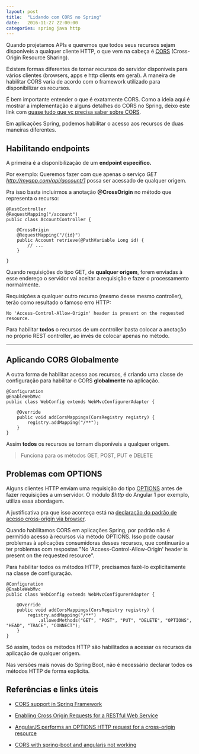 ```yaml
---
layout: post
title:  "Lidando com CORS no Spring"
date:   2016-11-27 22:00:00
categories: spring java http
---
```


Quando projetamos APIs e queremos que todos seus recursos sejam disponíveis a qualquer cliente HTTP, o que vem na cabeça é [CORS](https://developer.mozilla.org/en-US/docs/Web/HTTP/Access_control_CORS) (Cross-Origin Resource Sharing).

Existem formas diferentes de tornar recursos do servidor disponíveis para vários clientes (browsers, apps e http clients em geral). A maneira de habilitar CORS varia de acordo com o framework utilizado para disponibilizar os recursos.

É bem importante entender o que é exatamente CORS. Como a ideia aqui é mostrar a implementação e alguns detalhes do CORS no Spring, deixo este link com [quase tudo que vc precisa saber sobre CORS](https://developer.mozilla.org/en-US/docs/Web/HTTP/Access_control_CORS).

Em aplicações Spring, podemos habilitar o acesso aos recursos de duas maneiras diferentes.

Habilitando endpoints
-------------

A primeira é a disponibilização de um **endpoint específico.**

Por exemplo: Queremos fazer com que apenas o serviço *GET* *http://myapp.com/api/account/1* possa ser acessado de qualquer origem.

Pra isso basta incluirmos a anotação **@CrossOrigin** no método que representa o recurso:

    @RestController
    @RequestMapping("/account")
    public class AccountController {
    
    	@CrossOrigin
    	@RequestMapping("/{id}")
    	public Account retrieve(@PathVariable Long id) {
    		// ...
    	}
    	
    }

Quando requisições do tipo GET, de **qualquer origem**, forem enviadas à esse endereço o servidor vai aceitar a requisição e fazer o processamento normalmente.

Requisições a qualquer outro recurso (mesmo desse mesmo controller), terão como resultado o famoso erro HTTP:

    No 'Access-Control-Allow-Origin' header is present on the requested resource.

Para habilitar **todos** o recursos de um controller basta colocar a anotação no próprio REST controller, ao invés de colocar apenas no método.
 
---


Aplicando CORS Globalmente
-------------

A outra forma de habilitar acesso aos recursos, é criando uma classe de configuração para habilitar o CORS **globalmente** na aplicação.

    @Configuration
    @EnableWebMvc
    public class WebConfig extends WebMvcConfigurerAdapter {
    
    	@Override
    	public void addCorsMappings(CorsRegistry registry) {
    		registry.addMapping("/**");
    	}
    }

Assim **todos** os recursos se tornam disponíveis a qualquer origem.

> Funciona para os métodos GET, POST, PUT e DELETE 


Problemas com OPTIONS
-------------------
Alguns clientes HTTP enviam uma requisição do tipo [OPTIONS](https://www.w3.org/Protocols/rfc2616/rfc2616-sec9.html) antes de fazer requisições a um servidor. O módulo *$http* do Angular 1 por exemplo, utiliza essa abordagem. 

A justificativa pra que isso aconteça está na [declaração do padrão de acesso cross-origin via browser](http://stackoverflow.com/questions/12111936/angularjs-performs-an-options-http-request-for-a-cross-origin-resource).

Quando habilitamos CORS em aplicações Spring, por padrão não é permitido acesso à recursos via método OPTIONS. Isso pode causar problemas à aplicações consumidoras desses recursos, que continuarão a ter problemas com respostas "No 'Access-Control-Allow-Origin' header is present on the requested resource".

Para habilitar todos os métodos HTTP, precisamos fazê-lo explicitamente na classe de configuração. 

    @Configuration
    @EnableWebMvc
    public class WebConfig extends WebMvcConfigurerAdapter {
    
    	@Override
    	public void addCorsMappings(CorsRegistry registry) {
    		registry.addMapping("/**")
    			.allowedMethods("GET", "POST", "PUT", "DELETE", "OPTIONS", "HEAD", "TRACE", "CONNECT");
    	}
    }

Só assim, todos os métodos HTTP são habilitados a acessar os recursos da aplicação de qualquer origem. 

Nas versões mais novas do Spring Boot, não é necessário declarar todos os métodos HTTP de forma explicita.

Referências e links úteis
-------------
- [CORS support in Spring Framework](https://spring.io/blog/2015/06/08/cors-support-in-spring-framework)

- [Enabling Cross Origin Requests for a RESTful Web Service](https://spring.io/guides/gs/rest-service-cors/)

- [AngularJS performs an OPTIONS HTTP request for a cross-origin resource](http://stackoverflow.com/questions/12111936/angularjs-performs-an-options-http-request-for-a-cross-origin-resource)

- [CORS with spring-boot and angularjs not working](http://stackoverflow.com/questions/32319396/cors-with-spring-boot-and-angularjs-not-working)